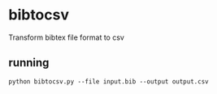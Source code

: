 # bibtocsv
Transform bibtex file format to csv


## running

```
python bibtocsv.py --file input.bib --output output.csv
```

